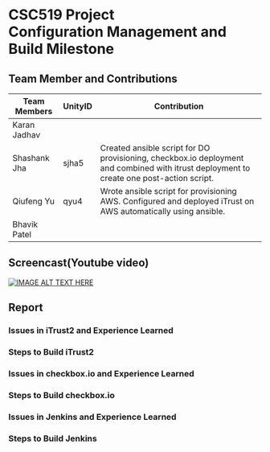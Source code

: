 # CSC519 Project <br/> Configuration Management and Build Milestone
## Team Member and Contributions
|__Team Members__        |    __UnityID__  |   __Contribution__  |
-------------------------|-----------------|---------------------|
|  Karan Jadhav          |                 |                     |
|  Shashank Jha          |    sjha5        |  Created ansible script for DO provisioning, checkbox.io deployment and combined with itrust deployment to create one post-action script.                   |
|  Qiufeng Yu            |      qyu4       | Wrote ansible script for provisioning AWS. Configured and deployed iTrust on AWS automatically using ansible.|
|  Bhavik Patel          |                 |                     |

## Screencast(Youtube video)
[![IMAGE ALT TEXT HERE](https://img.youtube.com/vi/XXXXXXXXXXX/0.jpg)](https://www.youtube.com/watch?v=XXXXXXXXXX)

## Report
### Issues in iTrust2 and Experience Learned



### Steps to Build iTrust2



### Issues in checkbox.io and Experience Learned



### Steps to Build checkbox.io


### Issues in Jenkins and Experience Learned


### Steps to Build Jenkins
